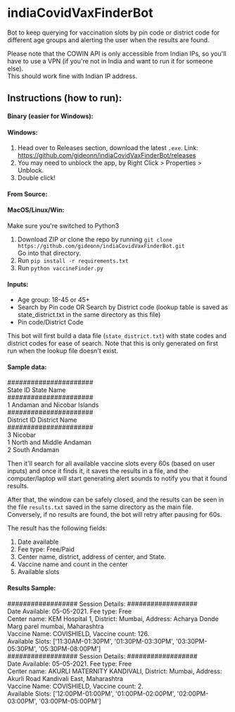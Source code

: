 # indiaCovidVaxFinderBot
Bot to keep querying for vaccination slots by pin code or district code for different age groups and alerting the user when the results are found.

Please note that the COWIN API is only accessible from Indian IPs, so you'll have to use a VPN 
(if you're not in India and want to run it for someone else).   
This should work fine with Indian IP address.  

## Instructions (how to run):
#### Binary (easier for Windows):  
#### Windows:  
1. Head over to Releases section, download the latest `.exe`.
   Link: https://github.com/gideonn/indiaCovidVaxFinderBot/releases  
2. You may need to unblock the app, by Right Click > Properties > Unblock.  
3. Double click!  

#### From Source:  
#### MacOS/Linux/Win:  
Make sure you're switched to Python3  
1. Download ZIP or clone the repo by running `git clone https://github.com/gideonn/indiaCovidVaxFinderBot.git`  
   Go into that directory.  
2. Run `pip install -r requirements.txt`     
3. Run `python vaccineFinder.py`   

   
#### Inputs:
* Age group: 18-45 or 45+
* Search by Pin code OR Search by District code (lookup table is saved as state_district.txt in the same directory as this file)
* Pin code/District Code

This bot will first build a data file (`state_district.txt`) with state codes and district codes for ease of search. 
Note that this is only generated on first run when the lookup file doesn't exist. 

#### Sample data:  
######################  
State ID	State Name  
######################  
1		Andaman and Nicobar Islands  
######################  
District ID	District Name  
######################  
3		Nicobar  
1		North and Middle Andaman  
2		South Andaman  


Then it'll search for all available vaccine slots every 60s (based on user inputs) and once it finds it, 
it saves the results in a file, and the computer/laptop will start generating alert sounds to notify you that it found results.

After that, the window can be safely closed, and the results can be seen in the file `results.txt` saved in the same directory as the main file.  
Conversely, if no results are found, the bot will retry after pausing for 60s.

The result has the following fields:
1. Date available
2. Fee type: Free/Paid
3. Center name, district, address of center, and State.
4. Vaccine name and count in the center
5. Available slots

#### Results Sample:  
################## Session Details: ##################  
Date Available: 05-05-2021. Fee type: Free  
Center name: KEM Hospital 1, District: Mumbai, Address: Acharya Donde Marg parel mumbai, Maharashtra  
Vaccine Name: COVISHIELD, Vaccine count: 126.  
Available Slots: ['11:30AM-01:30PM', '01:30PM-03:30PM', '03:30PM-05:30PM', '05:30PM-08:00PM']  
################## Session Details: ##################  
Date Available: 05-05-2021. Fee type: Free  
Center name: AKURLI MATERNITY KANDIVALI, District: Mumbai, Address: Akurli Road Kandivali East, Maharashtra  
Vaccine Name: COVISHIELD, Vaccine count: 2.  
Available Slots: ['12:00PM-01:00PM', '01:00PM-02:00PM', '02:00PM-03:00PM', '03:00PM-05:00PM']   

